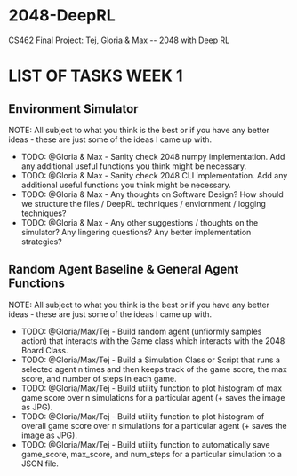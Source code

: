 # 2048-DeepRL
CS462 Final Project: Tej, Gloria &amp; Max -- 2048 with Deep RL

# LIST OF TASKS WEEK 1

## Environment Simulator 
NOTE: All subject to what you think is the best or if you have any better ideas - these are just some of the ideas I came up with. 
- TODO: @Gloria & Max - Sanity check 2048 numpy implementation. Add any additional useful functions you think might be necessary.
- TODO: @Gloria & Max - Sanity check 2048 CLI implementation. Add any additional useful functions you think might be necessary.
- TODO: @Gloria & Max - Any thoughts on Software Design? How should we structure the files / DeepRL techniques / enviornment / logging techniques?
- TODO: @Gloria & Max - Any other suggestions / thoughts on the simulator? Any lingering questions? Any better implementation strategies?

## Random Agent Baseline & General Agent Functions
NOTE: All subject to what you think is the best or if you have any better ideas - these are just some of the ideas I came up with. 
- TODO: @Gloria/Max/Tej - Build random agent (unfiormly samples action) that interacts with the Game class which interacts with the 2048 Board Class. 
- TODO: @Gloria/Max/Tej - Build a Simulation Class or Script that runs a selected agent n times and then keeps track of the game score, the max score, and number of steps in each game.
- TODO: @Gloria/Max/Tej - Build utility function to plot histogram of max game score over n simulations for a particular agent (+ saves the image as JPG). 
- TODO: @Gloria/Max/Tej - Build utility function to plot histogram of overall game score over n simulations for a particular agent (+ saves the image as JPG). 
- TODO: @Gloria/Max/Tej - Build utility function to automatically save game_score, max_score, and num_steps for a particular simulation to a JSON file. 